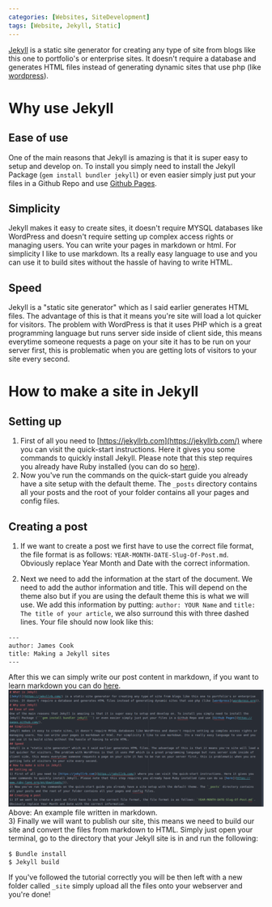 ```yaml
---
categories: [Websites, SiteDevelopment]
tags: [Website, Jekyll, Static]
---
```


[Jekyll](https://jekyllrb.com/) is a static site generator for creating any type of site from blogs like this one to portfolio's or enterprise sites. It doesn't require a database and generates HTML files instead of generating dynamic sites that use php (like [wordpress](wordpress.org)).
# Why use Jekyll
## Ease of use
One of the main reasons that Jekyll is amazing is that it is super easy to setup and develop on. To install you simply need to install the Jekyll Package (```gem install bundler jekyll```) or even easier simply just put your files in a Github Repo and use [Github Pages](https://pages.github.com/).
## Simplicity
Jekyll makes it easy to create sites, it doesn't require MYSQL databases like WordPress and doesn't require setting up complex access rights or managing users. You can write your pages in markdown or html. For simplicity I like to use markdown. Its a really easy language to use and you can use it to build sites without the hassle of having to write HTML.
## Speed
Jekyll is a "static site generator" which as I said earlier generates HTML files. The advantage of this is that it means you're site will load a lot quicker for visitors. The problem with WordPress is that it uses PHP which is a great programming language but runs server side inside of client side, this means everytime someone requests a page on your site it has to be run on your server first, this is problematic when you are getting lots of visitors to your site every second.
# How to make a site in Jekyll
## Setting up
1) First of all you need to [https://jekyllrb.com](https://jekyllrb.com/) where you can visit the quick-start instructions. Here it gives you some commands to quickly install Jekyll. Please note that this step requires you already have Ruby installed (you can do so [here](https://www.ruby-lang.org/en/downloads/)).  
2) Now you've run the commands on the quick-start guide you already have a site setup with the default theme. The `_posts` directory contains all your posts and the root of your folder contains all your pages and config files.
## Creating a post
1) If we want to create a post we first have to use the correct file format, the file format is as follows: `YEAR-MONTH-DATE-Slug-Of-Post.md`. Obviously replace Year Month and Date with the correct information.  

2) Next we need to add the information at the start of the document. We need to add the author information and title. This will depend on the theme also but if you are using the default theme this is what we will use. We add this information by putting: `author: YOUR Name` and `title: The title of your article`, we also surround this with three dashed lines. Your file should now look like this:  
```
---
author: James Cook
title: Making a Jekyll sites
---
```
After this we can simply write our post content in markdown, if you want to learn markdown you can do [here](https://github.com/adam-p/markdown-here/wiki/Markdown-Cheatsheet).  
![An example markdown site](/images/2020/06/21/Example-Markdown-File.png)  
Above: An example file written in markdown.  
3) Finally we will want to publish our site, this means we need to build our site and convert the files from markdown to HTML. Simply just open your terminal, go to the directory that your Jekyll site is in and run the following:
```
$ Bundle install
$ Jekyll build
```
If you've followed the tutorial correctly you will be then left with a new folder called `_site` simply upload all the files onto your webserver and you're done!
